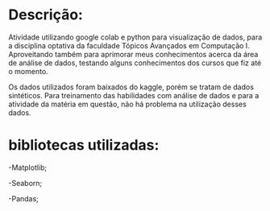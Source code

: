 # Descrição:
Atividade utilizando google colab e python para visualização de dados, para a disciplina optativa da faculdade Tópicos Avançados em Computação I. Aproveitando também para aprimorar meus conhecimentos acerca da área de análise de dados, testando alguns conhecimentos dos cursos que fiz até o momento.

Os dados utilizados foram baixados do kaggle, porém se tratam de dados sintéticos. Para treinamento das habilidades com análise de dados e para a atividade da matéria em questão, não há problema na utilização desses dados.

# bibliotecas utilizadas:
-Matplotlib;

-Seaborn;

-Pandas;
